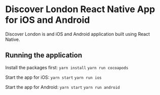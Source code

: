 # Discover London React Native App for iOS and Android

Discover London is and iOS and Android application built using React Native.

## Running the application

Install the packages first:
`yarn install`
`yarn run cocoapods`

Start the app for iOS:
`yarn start`
`yarn run ios`

Start the app for Android:
`yarn start`
`yarn run android`
